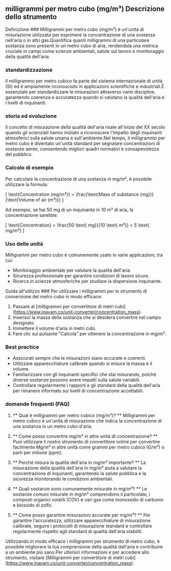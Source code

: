 ## milligrammi per metro cubo (mg/m³) Descrizione dello strumento

Definizione ###
Milligrammi per metro cubo (mg/m³) è un'unità di misurazione utilizzata per esprimere la concentrazione di una sostanza nell'aria o in altri gas.Quantifica quanti milligrammi di una particolare sostanza sono presenti in un metro cubo di aria, rendendola una metrica cruciale in campi come scienze ambientali, salute sul lavoro e monitoraggio della qualità dell'aria.

### standardizzazione
Il milligrammo per metro cubico fa parte del sistema internazionale di unità (SI) ed è ampiamente riconosciuto in applicazioni scientifiche e industriali.È essenziale per standardizzare le misurazioni attraverso varie discipline, garantendo coerenza e accuratezza quando si valutano la qualità dell'aria e i livelli di inquinanti.

### storia ed evoluzione
Il concetto di misurazione della qualità dell'aria risale all'inizio del XX secolo quando gli scienziati hanno iniziato a riconoscere l'impatto degli inquinanti atmosferici sulla salute umana e sull'ambiente.Nel tempo, il milligrammo per metro cubo è diventato un'unità standard per segnalare concentrazioni di sostanze aeree, consentendo migliori quadri normativi e consapevolezza del pubblico.

### Calcolo di esempio
Per calcolare la concentrazione di una sostanza in mg/m³, è possibile utilizzare la formula:

\[ \text{Concentration (mg/m³)} = \frac{\text{Mass of substance (mg)}}{\text{Volume of air (m³)}} \]

Ad esempio, se hai 50 mg di un inquinante in 10 m³ di aria, la concentrazione sarebbe:

\[ \text{Concentration} = \frac{50 \text{ mg}}{10 \text{ m³}} = 5 \text{ mg/m³} \]

### Uso delle unità
Milligrammi per metro cubo è comunemente usato in varie applicazioni, tra cui:
- Monitoraggio ambientale per valutare la qualità dell'aria.
- Sicurezza professionale per garantire condizioni di lavoro sicure.
- Ricerca in scienze atmosferiche per studiare la dispersione inquinante.

Guida all'utilizzo ###
Per utilizzare i milligrammi per lo strumento di conversione del metro cubo in modo efficace:
1. Passare al [milligrammi per convertitore di metri cubi] (https://www.inayam.co/unit-converter/concentration_mass).
2. Inserisci la massa della sostanza che si desidera convertire nel campo designato.
3. Immettere il volume d'aria in metri cubi.
4. Fare clic sul pulsante "Calcola" per ottenere la concentrazione in mg/m³.

### Best practice
- Assicurati sempre che le misurazioni siano accurate e coerenti.
- Utilizzare apparecchiature calibrate quando si misura la massa e il volume.
- Familiarizzare con gli inquinanti specifici che stai misurando, poiché diverse sostanze possono avere impatti sulla salute variabili.
- Controllare regolarmente i rapporti e gli standard della qualità dell'aria per rimanere informato sui livelli di concentrazione accettabili.

### domande frequenti (FAQ)

1. ** Qual è milligrammi per metro cubico (mg/m³)? **
Milligrammi per metro cubico è un'unità di misurazione che indica la concentrazione di una sostanza in un metro cubo d'aria.

2. ** Come posso convertire mg/m³ in altre unità di concentrazione? **
Puoi utilizzare il nostro strumento di convertitore online per convertire facilmente Mg/m³ in altre unità come grammi per metro cubico (G/m³) o parti per milione (ppm).

3. ** Perché misura la qualità dell'aria in mg/m³ importante? **
La misurazione della qualità dell'aria in mg/m³ aiuta a valutare la concentrazione di inquinanti, garantendo la salute pubblica e la sicurezza monitorando le condizioni ambientali.

4. ** Quali sostanze sono comunemente misurate in mg/m³? **
Le sostanze comuni misurate in mg/m³ comprendono il particolato, i composti organici volatili (COV) e vari gas come monossido di carbonio e biossido di zolfo.

5. ** Come posso garantire misurazioni accurate per mg/m³? **
Per garantire l'accuratezza, utilizzare apparecchiature di misurazione calibrate, seguire i protocolli di misurazione standard e controllare regolarmente rispetto agli standard di qualità dell'aria stabiliti.

Utilizzando in modo efficace i milligrammi per strumento di metro cubo, è possibile migliorare la tua comprensione della qualità dell'aria e contribuire a un ambiente più sano.Per ulteriori informazioni e per accedere allo strumento, visitare [Milligrammi per convertitore di metri cubi] (https://www.inayam.co/unit-converter/concentration_mass).